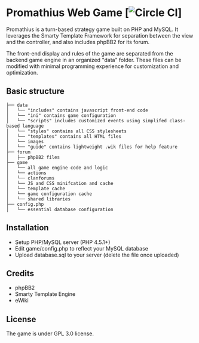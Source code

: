 Promathius Web Game [![Circle CI](https://circleci.com/gh/Shopify/Timber.svg?style=svg)]
=====================

Promathius is a turn-based strategy game built on PHP and MySQL. It leverages the Smarty Template Framework for separation between the view and the controller, and also includes phpBB2 for its forum.

The front-end display and rules of the game are separated from the backend game engine in an organized "data" folder. These files can be modified with minimal programming experience for customization and optimization. 

Basic structure
---------------
```
├── data
│   └── "includes" contains javascript front-end code
│   └── "ini" contains game configuration
│   └── "scripts" includes customized events using simplifed class-based language
│   └── "styles" contains all CSS stylesheets
│   └── "templates" contains all HTML files
│   └── images
│   └── "guide" contains lightweight .wik files for help feature
├── forum
│   ├── phpBB2 files
├── game
│   └── all game engine code and logic
│   └── actions
│   └── clanforums
│   └── JS and CSS minifcation and cache
│   └── template cache
│   └── game configuration cache
│   └── shared libraries
├── config.php
│   └── essential database configuration
```

Installation
---------------
* Setup PHP/MySQL server (PHP 4.5.1+)
* Edit game/config.php to reflect your MySQL database
* Upload database.sql to your server (delete the file once uploaded)

Credits
---------------
* phpBB2
* Smarty Template Engine
* eWiki

License
---------------
The game is under GPL 3.0 license.
